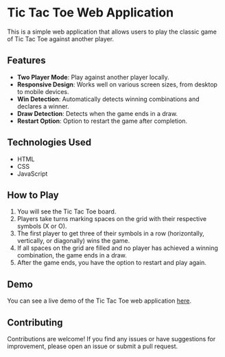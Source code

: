 # Tic Tac Toe Web Application

This is a simple web application that allows users to play the classic game of Tic Tac Toe against another player.

## Features

- **Two Player Mode**: Play against another player locally.
- **Responsive Design**: Works well on various screen sizes, from desktop to mobile devices.
- **Win Detection**: Automatically detects winning combinations and declares a winner.
- **Draw Detection**: Detects when the game ends in a draw.
- **Restart Option**: Option to restart the game after completion.

## Technologies Used

- HTML
- CSS
- JavaScript

## How to Play

1. You will see the Tic Tac Toe board.
2. Players take turns marking spaces on the grid with their respective symbols (X or O).
3. The first player to get three of their symbols in a row (horizontally, vertically, or diagonally) wins the game.
4. If all spaces on the grid are filled and no player has achieved a winning combination, the game ends in a draw.
5. After the game ends, you have the option to restart and play again.

## Demo

You can see a live demo of the Tic Tac Toe web application [here](#).

## Contributing

Contributions are welcome! If you find any issues or have suggestions for improvement, please open an issue or submit a pull request.

